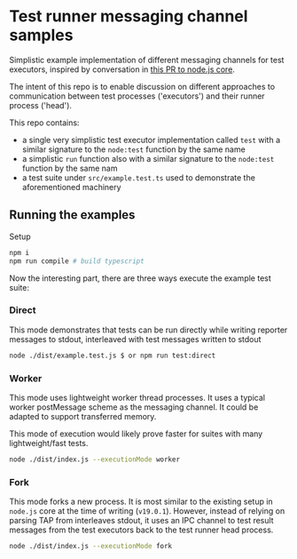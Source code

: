 # Test runner messaging channel samples

Simplistic example implementation of different messaging channels for test executors, inspired by conversation in [this PR
to node.js core](https://github.com/nodejs/node/pull/43525#issuecomment-1311628864).

The intent of this repo is to enable discussion on different approaches to communication between test processes
('executors') and their runner process ('head').

This repo contains:
- a single very simplistic test executor implementation called `test` with a similar signature to the
  `node:test` function by the same name
- a simplistic `run` function also with a similar signature to the `node:test` function by the same nam
- a test suite under `src/example.test.ts` used to demonstrate the aforementioned machinery

## Running the examples

Setup

```sh
npm i
npm run compile # build typescript
```

Now the interesting part, there are three ways execute the example test suite:

### Direct

This mode demonstrates that tests can be run directly while writing reporter messages to stdout, interleaved
with test messages written to stdout

```sh
node ./dist/example.test.js $ or npm run test:direct
```

### Worker

This mode uses lightweight worker thread processes. It uses a typical worker postMessage scheme as the
messaging channel. It could be adapted to support transferred memory.

This mode of execution would likely prove faster for suites with many lightweight/fast tests.

```sh
node ./dist/index.js --executionMode worker
```

### Fork

This mode forks a new process. It is most similar to the existing setup in `node.js` core at the time of
writing (`v19.0.1`).
However, instead of relying on parsing TAP from interleaves stdout, it uses an IPC channel to test result
messages from the test executors back to the test runner head process.

```sh
node ./dist/index.js --executionMode fork
```